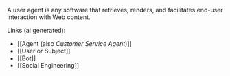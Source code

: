 A user agent is any software that retrieves, renders, and facilitates end-user interaction with Web content.

Links (ai generated):
 - [[Agent (also _Customer Service Agent_)]]
 - [[User or Subject]]
 - [[Bot]]
 - [[Social Engineering]]

